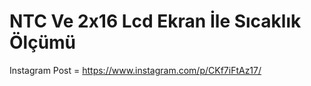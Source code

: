 # NTC Ve 2x16 Lcd Ekran İle Sıcaklık Ölçümü
Instagram Post = https://www.instagram.com/p/CKf7iFtAz17/
